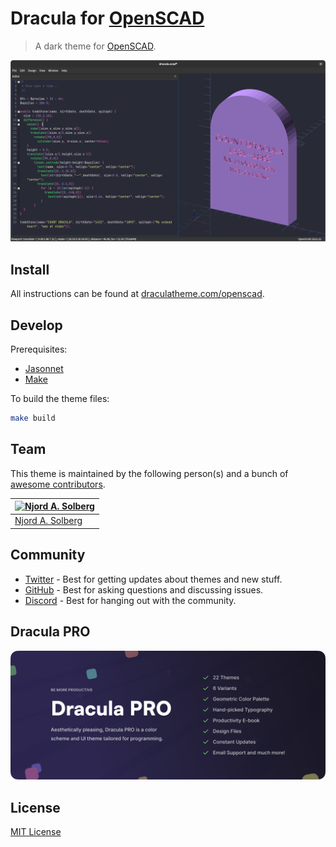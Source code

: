 # Dracula for [OpenSCAD](https://openscad.org/)

> A dark theme for [OpenSCAD](https://openscad.org/).

![Screenshot](./screenshot.png)

## Install

All instructions can be found at [draculatheme.com/openscad](https://draculatheme.com/openscad).

## Develop

Prerequisites:
 * [Jasonnet](https://jsonnet.org/)
 * [Make](https://www.gnu.org/software/make/)

To build the theme files:

```sh
make build
```

## Team

This theme is maintained by the following person(s) and a bunch of [awesome contributors](https://github.com/dracula/gtksourceview/graphs/contributors).

| [![Njord A. Solberg](https://github.com/solbero.png?size=100)](https://github.com/solbero) |
| ------------------------------------------------------------------------------------------ |
| [Njord A. Solberg](https://github.com/solbero)                                             |

## Community

- [Twitter](https://twitter.com/draculatheme) - Best for getting updates about themes and new stuff.
- [GitHub](https://github.com/dracula/dracula-theme/discussions) - Best for asking questions and discussing issues.
- [Discord](https://draculatheme.com/discord-invite) - Best for hanging out with the community.

## Dracula PRO

[![Dracula PRO](./.github/dracula-pro.png)](https://draculatheme.com/pro)

## License

[MIT License](./LICENSE)
